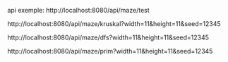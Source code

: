 
api exemple:
http://localhost:8080/api/maze/test

http://localhost:8080/api/maze/kruskal?width=11&height=11&seed=12345


http://localhost:8080/api/maze/dfs?width=11&height=11&seed=12345


http://localhost:8080/api/maze/prim?width=11&height=11&seed=12345
